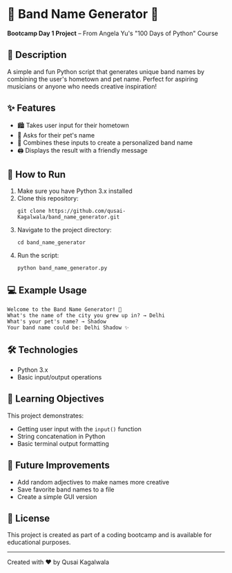 # 🎸 Band Name Generator 🎵

**Bootcamp Day 1 Project** – From Angela Yu's "100 Days of Python" Course

## 📝 Description

A simple and fun Python script that generates unique band names by combining the user's hometown and pet name. Perfect for aspiring musicians or anyone who needs creative inspiration!

## ✨ Features

- 🏙️ Takes user input for their hometown
- 🐾 Asks for their pet's name
- 🎤 Combines these inputs to create a personalized band name
- 🖨️ Displays the result with a friendly message

## 🚀 How to Run

1. Make sure you have Python 3.x installed
2. Clone this repository:
   ```
   git clone https://github.com/qusai-Kagalwala/band_name_generator.git
   ```
3. Navigate to the project directory:
   ```
   cd band_name_generator
   ```
4. Run the script:
   ```
   python band_name_generator.py
   ```

## 💻 Example Usage

```
Welcome to the Band Name Generator! 🎸
What's the name of the city you grew up in? → Delhi
What's your pet's name? → Shadow
Your band name could be: Delhi Shadow ✨
```

## 🛠️ Technologies

- Python 3.x
- Basic input/output operations

## 🌱 Learning Objectives

This project demonstrates:
- Getting user input with the `input()` function
- String concatenation in Python
- Basic terminal output formatting

## 🔮 Future Improvements

- Add random adjectives to make names more creative
- Save favorite band names to a file
- Create a simple GUI version

## 📄 License

This project is created as part of a coding bootcamp and is available for educational purposes.

---

Created with ❤️ by Qusai Kagalwala
